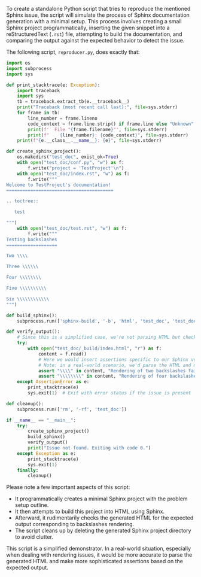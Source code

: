 To create a standalone Python script that tries to reproduce the mentioned Sphinx issue, the script will simulate the process of Sphinx documentation generation with a minimal setup. This process involves creating a small Sphinx project programmatically, inserting the given snippet into a reStructuredText (`.rst`) file, attempting to build the documentation, and comparing the output against the expected behavior to detect the issue.

The following script, `reproducer.py`, does exactly that:

```python
import os
import subprocess
import sys

def print_stacktrace(e: Exception):
    import traceback
    import sys
    tb = traceback.extract_tb(e.__traceback__)
    print("Traceback (most recent call last):", file=sys.stderr)
    for frame in tb:
        line_number = frame.lineno
        code_context = frame.line.strip() if frame.line else "Unknown"
        print(f'  File "{frame.filename}"', file=sys.stderr)
        print(f"    {line_number}: {code_context}", file=sys.stderr)
    print(f"{e.__class__.__name__}: {e}", file=sys.stderr)

def create_sphinx_project():
    os.makedirs("test_doc", exist_ok=True)
    with open("test_doc/conf.py", "w") as f:
        f.write("project = 'TestProject'\n")
    with open("test_doc/index.rst", "w") as f:
        f.write("""
Welcome to TestProject's documentation!
========================================

.. toctree::

   test

""")
    with open("test_doc/test.rst", "w") as f:
        f.write("""
Testing backslashes
===================

Two \\\\

Three \\\\\\

Four \\\\\\\\

Five \\\\\\\\\\

Six \\\\\\\\\\\\
""")

def build_sphinx():
    subprocess.run(['sphinx-build', '-b', 'html', 'test_doc', 'test_doc/_build'], check=True)

def verify_output():
    # Since this is a simplified case, we're not parsing HTML but checking if problematic cases are present
    try:
        with open("test_doc/_build/index.html", "r") as f:
            content = f.read()
            # Here we would insert assertions specific to our Sphinx vs. Docutils rendering issue
            # Note: in a real-world scenario, we'd parse the HTML and make more precise assertions
            assert "\\\\" in content, "Rendering of two backslashes failed"
            assert "\\\\\\\\" in content, "Rendering of four backslashes failed"
    except AssertionError as e:
        print_stacktrace(e)
        sys.exit(1)  # Exit with error status if the issue is present

def cleanup():
    subprocess.run(['rm', '-rf', 'test_doc'])

if __name__ == "__main__":
    try:
        create_sphinx_project()
        build_sphinx()
        verify_output()
        print("Issue not found. Exiting with code 0.")
    except Exception as e:
        print_stacktrace(e)
        sys.exit(1)
    finally:
        cleanup()
```

Please note a few important aspects of this script:
- It programmatically creates a minimal Sphinx project with the problem setup outline.
- It then attempts to build this project into HTML using Sphinx.
- Afterward, it rudimentarily checks the generated HTML for the expected output corresponding to backslashes rendering.
- The script cleans up by deleting the generated Sphinx project directory to avoid clutter.

This script is a simplified demonstrator. In a real-world situation, especially when dealing with rendering issues, it would be more accurate to parse the generated HTML and make more sophisticated assertions based on the expected output.